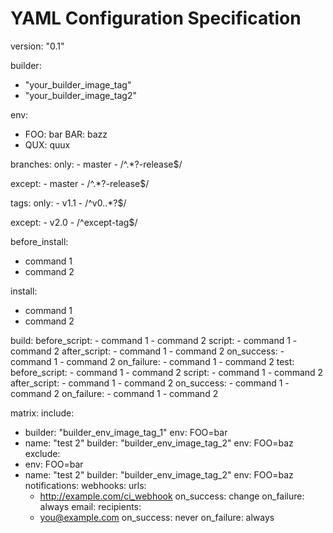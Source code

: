 # YAML Configuration Specification
version: "0.1"

builder: 
  - "your_builder_image_tag"
  - "your_builder_image_tag2"

env:
  - FOO: bar
    BAR: bazz
  - QUX: quux

branches:
  only:
    - master
    - /^.*?-release$/
  
  except:
    - master
    - /^.*?-release$/

tags:
  only:
    - v1.1
    - /^v0\..*?$/
  
  except:
    - v2.0
    - /^except-tag$/

before_install:
  - command 1
  - command 2


install:
  - command 1
  - command 2

build:
  before_script:
    - command 1
    - command 2
  script:
    - command 1
    - command 2
  after_script:
    - command 1
    - command 2
  on_success:
    - command 1
    - command 2
  on_failure:
    - command 1
    - command 2
test:
  before_script:
    - command 1
    - command 2
  script:
    - command 1
    - command 2
  after_script:
    - command 1
    - command 2
  on_success:
    - command 1
    - command 2
  on_failure:
    - command 1
    - command 2

matrix:
  include:
  - builder: "builder_env_image_tag_1"
    env: FOO=bar
  - name: "test 2"
    builder: "builder_env_image_tag_2"
    env: FOO=baz
  exclude:
  - env: FOO=bar
  - name: "test 2"
    builder: "builder_env_image_tag_2"
    env: FOO=baz
notifications:
  webhooks:
    urls:
      - http://example.com/ci_webhook
    on_success: change
    on_failure: always
  email:
    recipients:
      - you@example.com
    on_success: never
    on_failure: always